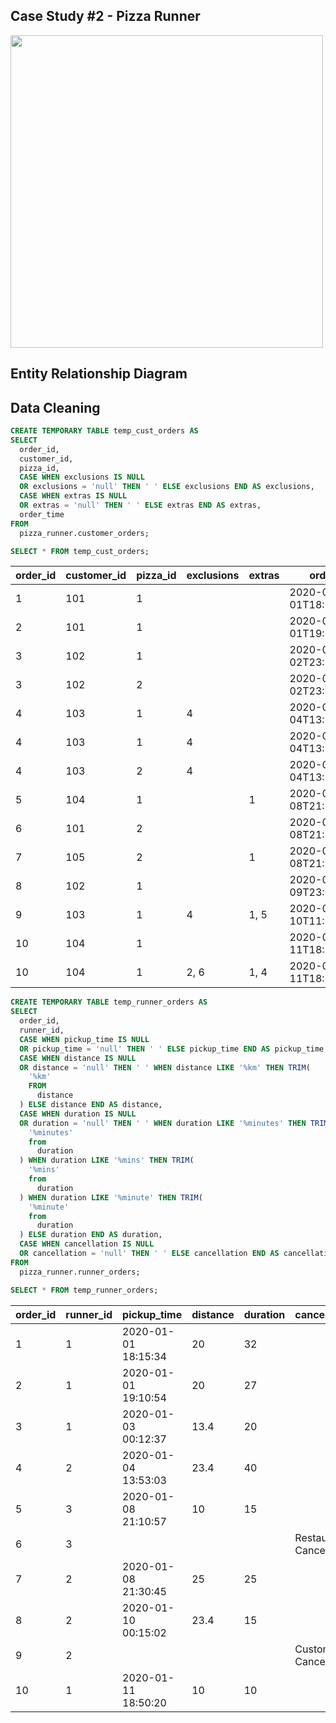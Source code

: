 ## Case Study #2 - Pizza Runner

<img src="https://8weeksqlchallenge.com/images/case-study-designs/2.png" style="height:500px; width:500px;"/>

## Entity Relationship Diagram


## Data Cleaning 

```SQL
CREATE TEMPORARY TABLE temp_cust_orders AS 
SELECT 
  order_id, 
  customer_id, 
  pizza_id, 
  CASE WHEN exclusions IS NULL 
  OR exclusions = 'null' THEN ' ' ELSE exclusions END AS exclusions, 
  CASE WHEN extras IS NULL 
  OR extras = 'null' THEN ' ' ELSE extras END AS extras, 
  order_time 
FROM 
  pizza_runner.customer_orders;
```
```SQL
SELECT * FROM temp_cust_orders;
```

| order_id | customer_id | pizza_id | exclusions | extras | order_time               |
| -------- | ----------- | -------- | ---------- | ------ | ------------------------ |
| 1        | 101         | 1        |            |        | 2020-01-01T18:05:02.000Z |
| 2        | 101         | 1        |            |        | 2020-01-01T19:00:52.000Z |
| 3        | 102         | 1        |            |        | 2020-01-02T23:51:23.000Z |
| 3        | 102         | 2        |            |        | 2020-01-02T23:51:23.000Z |
| 4        | 103         | 1        | 4          |        | 2020-01-04T13:23:46.000Z |
| 4        | 103         | 1        | 4          |        | 2020-01-04T13:23:46.000Z |
| 4        | 103         | 2        | 4          |        | 2020-01-04T13:23:46.000Z |
| 5        | 104         | 1        |            | 1      | 2020-01-08T21:00:29.000Z |
| 6        | 101         | 2        |            |        | 2020-01-08T21:03:13.000Z |
| 7        | 105         | 2        |            | 1      | 2020-01-08T21:20:29.000Z |
| 8        | 102         | 1        |            |        | 2020-01-09T23:54:33.000Z |
| 9        | 103         | 1        | 4          | 1, 5   | 2020-01-10T11:22:59.000Z |
| 10       | 104         | 1        |            |        | 2020-01-11T18:34:49.000Z |
| 10       | 104         | 1        | 2, 6       | 1, 4   | 2020-01-11T18:34:49.000Z |


```SQL
CREATE TEMPORARY TABLE temp_runner_orders AS 
SELECT 
  order_id, 
  runner_id, 
  CASE WHEN pickup_time IS NULL 
  OR pickup_time = 'null' THEN ' ' ELSE pickup_time END AS pickup_time, 
  CASE WHEN distance IS NULL 
  OR distance = 'null' THEN ' ' WHEN distance LIKE '%km' THEN TRIM(
    '%km' 
    FROM 
      distance
  ) ELSE distance END AS distance, 
  CASE WHEN duration IS NULL 
  OR duration = 'null' THEN ' ' WHEN duration LIKE '%minutes' THEN TRIM(
    '%minutes' 
    from 
      duration
  ) WHEN duration LIKE '%mins' THEN TRIM(
    '%mins' 
    from 
      duration
  ) WHEN duration LIKE '%minute' THEN TRIM(
    '%minute' 
    from 
      duration
  ) ELSE duration END AS duration, 
  CASE WHEN cancellation IS NULL 
  OR cancellation = 'null' THEN ' ' ELSE cancellation END AS cancellation 
FROM 
  pizza_runner.runner_orders;
```
```SQL
SELECT * FROM temp_runner_orders;
```

| order_id | runner_id | pickup_time         | distance | duration | cancellation            |
| -------- | --------- | ------------------- | -------- | -------- | ----------------------- |
| 1        | 1         | 2020-01-01 18:15:34 | 20       | 32       |                         |
| 2        | 1         | 2020-01-01 19:10:54 | 20       | 27       |                         |
| 3        | 1         | 2020-01-03 00:12:37 | 13.4     | 20       |                         |
| 4        | 2         | 2020-01-04 13:53:03 | 23.4     | 40       |                         |
| 5        | 3         | 2020-01-08 21:10:57 | 10       | 15       |                         |
| 6        | 3         |                     |          |          | Restaurant Cancellation |
| 7        | 2         | 2020-01-08 21:30:45 | 25       | 25       |                         |
| 8        | 2         | 2020-01-10 00:15:02 | 23.4     | 15       |                         |
| 9        | 2         |                     |          |          | Customer Cancellation   |
| 10       | 1         | 2020-01-11 18:50:20 | 10       | 10       |                         |





